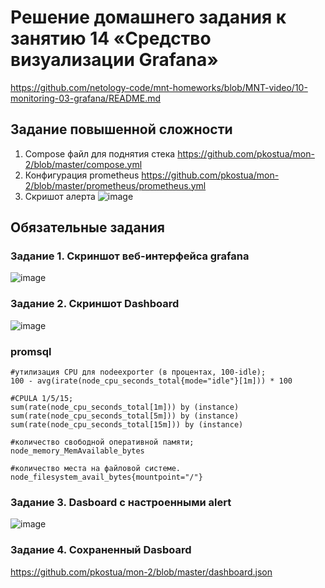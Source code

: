 # Решение домашнего задания к занятию 14 «Средство визуализации Grafana»
https://github.com/netology-code/mnt-homeworks/blob/MNT-video/10-monitoring-03-grafana/README.md

## Задание повышенной сложности

1. Compose файл для поднятия стека https://github.com/pkostua/mon-2/blob/master/compose.yml
2. Конфигурация prometheus  https://github.com/pkostua/mon-2/blob/master/prometheus/prometheus.yml
3. Скришот алерта
   ![image](https://github.com/user-attachments/assets/15f379fe-fc5f-4f4c-b844-3f7556fca570)

## Обязательные задания

### Задание 1. Скриншот веб-интерфейса grafana
![image](https://github.com/user-attachments/assets/e0975d18-1e99-460a-b56d-7a4c6bfe2329)

### Задание 2. Скриншот Dashboard
![image](https://github.com/user-attachments/assets/8a33f2dd-822d-46fc-9f18-fbeef7dfb184)

### promsql
```
#утилизация CPU для nodeexporter (в процентах, 100-idle);
100 - avg(irate(node_cpu_seconds_total{mode="idle"}[1m])) * 100

#CPULA 1/5/15;
sum(rate(node_cpu_seconds_total[1m])) by (instance)
sum(rate(node_cpu_seconds_total[5m])) by (instance)
sum(rate(node_cpu_seconds_total[15m])) by (instance)

#количество свободной оперативной памяти;
node_memory_MemAvailable_bytes

#количество места на файловой системе.
node_filesystem_avail_bytes{mountpoint="/"}
```

### Задание 3. Dasboard с настроенными alert
![image](https://github.com/user-attachments/assets/32949d24-f445-4225-8e18-640abeef71b3)

### Задание 4. Сохраненный Dasboard
https://github.com/pkostua/mon-2/blob/master/dashboard.json
